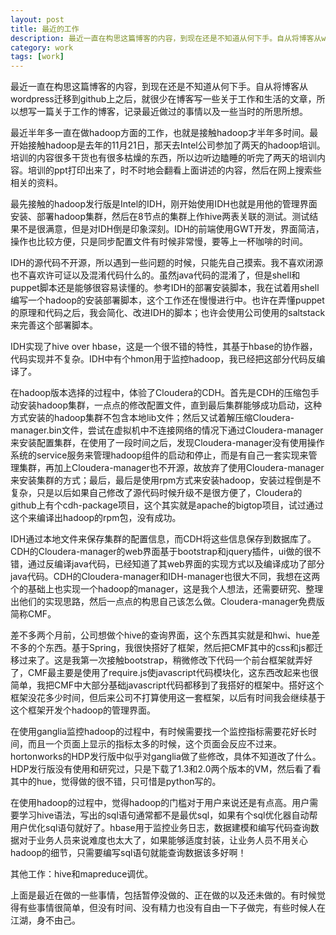 ```yaml
---
layout: post
title: 最近的工作
description: 最近一直在构思这篇博客的内容，到现在还是不知道从何下手。自从将博客从wordpress迁移到github上之后，就很少在博客写一些关于工作和生活的文章，所以想写一篇关于工作的博客，记录最近做过的事情以及一些当时的所思所想。 
category: work
tags: [work]
---
```


最近一直在构思这篇博客的内容，到现在还是不知道从何下手。自从将博客从wordpress迁移到github上之后，就很少在博客写一些关于工作和生活的文章，所以想写一篇关于工作的博客，记录最近做过的事情以及一些当时的所思所想。

最近半年多一直在做hadoop方面的工作，也就是接触hadoop才半年多时间。最开始接触hadoop是去年的11月21日，那天去Intel公司参加了两天的hadoop培训。培训的内容很多干货也有很多枯燥的东西，所以边听边瞌睡的听完了两天的培训内容。培训的ppt打印出来了，时不时地会翻看上面讲述的内容，然后在网上搜索些相关的资料。

最先接触的hadoop发行版是Intel的IDH，刚开始使用IDH也就是用他的管理界面安装、部署hadoop集群，然后在8节点的集群上作hive两表关联的测试。测试结果不是很满意，但是对IDH倒是印象深刻。IDH的前端使用GWT开发，界面简洁，操作也比较方便，只是同步配置文件有时候非常慢，要等上一杯咖啡的时间。

<!-- more -->

IDH的源代码不开源，所以遇到一些问题的时候，只能先自己摸索。我不喜欢闭源也不喜欢许可证以及混淆代码什么的。虽然java代码的混淆了，但是shell和puppet脚本还是能够很容易读懂的。参考IDH的部署安装脚本，我在试着用shell编写一个hadoop的安装部署脚本，这个工作还在慢慢进行中。也许在弄懂puppet的原理和代码之后，我会简化、改进IDH的脚本；也许会使用公司使用的saltstack来完善这个部署脚本。

IDH实现了hive over hbase，这是一个很不错的特性，其基于hbase的协作器，代码实现并不复杂。IDH中有个hmon用于监控hadoop，我已经把这部分代码反编译了。

在hadoop版本选择的过程中，体验了Cloudera的CDH。首先是CDH的压缩包手动安装hadoop集群，一点点的修改配置文件，直到最后集群能够成功启动，这种方式安装的hadoop集群不包含本地lib文件；然后又试着解压缩Cloudera-manager.bin文件，尝试在虚拟机中不连接网络的情况下通过Cloudera-manager来安装配置集群，在使用了一段时间之后，发现Cloudera-manager没有使用操作系统的service服务来管理hadoop组件的启动和停止，而是有自己一套实现来管理集群，再加上Cloudera-manager也不开源，故放弃了使用Cloudera-manager来安装集群的方式；最后，最后是使用rpm方式来安装hadoop，安装过程倒是不复杂，只是以后如果自己修改了源代码时候升级不是很方便了，Cloudera的github上有个cdh-package项目，这个其实就是apache的bigtop项目，试过通过这个来编译出hadoop的rpm包，没有成功。

IDH通过本地文件来保存集群的配置信息，而CDH将这些信息保存到数据库了。CDH的Cloudera-manager的web界面基于bootstrap和jquery插件，ui做的很不错，通过反编译java代码，已经知道了其web界面的实现方式以及编译成功了部分java代码。CDH的Cloudera-manager和IDH-manager也很大不同，我想在这两个的基础上也实现一个hadoop的manager，这是我个人想法，还需要研究、整理出他们的实现思路，然后一点点的构思自己该怎么做。Cloudera-manager免费版简称CMF。

差不多两个月前，公司想做个hive的查询界面，这个东西其实就是和hwi、hue差不多的个东西。基于Spring，我很快搭好了框架，然后把CMF其中的css和js都迁移过来了。这是我第一次接触bootstrap，稍微修改下代码一个前台框架就弄好了，CMF最主要是使用了require.js使javascript代码模块化，这东西改起来也很简单，我把CMF中大部分基础javascript代码都移到了我搭好的框架中。搭好这个框架没花多少时间，但后来公司不打算使用这一套框架，以后有时间我会继续基于这个框架开发个hadoop的管理界面。

在使用ganglia监控hadoop的过程中，有时候需要找一个监控指标需要花好长时间，而且一个页面上显示的指标太多的时候，这个页面会反应不过来。hortonworks的HDP发行版中似乎对ganglia做了些修改，具体不知道改了什么。HDP发行版没有使用和研究过，只是下载了1.3和2.0两个版本的VM，然后看了看其中的hue，觉得做的很不错，只可惜是python写的。

在使用hadoop的过程中，觉得hadoop的门槛对于用户来说还是有点高。用户需要学习hive语法，写出的sql语句通常都不是最优sql，如果有个sql优化器自动帮用户优化sql语句就好了。hbase用于监控业务日志，数据建模和编写代码查询数据对于业务人员来说难度也太大了，如果能够适度封装，让业务人员不用关心hadoop的细节，只需要编写sql语句就能查询数据该多好啊！

其他工作：hive和mapreduce调优。

上面是最近在做的一些事情，包括暂停没做的、正在做的以及还未做的。有时候觉得有些事情很简单，但没有时间、没有精力也没有自由一下子做完，有些时候人在江湖，身不由己。







